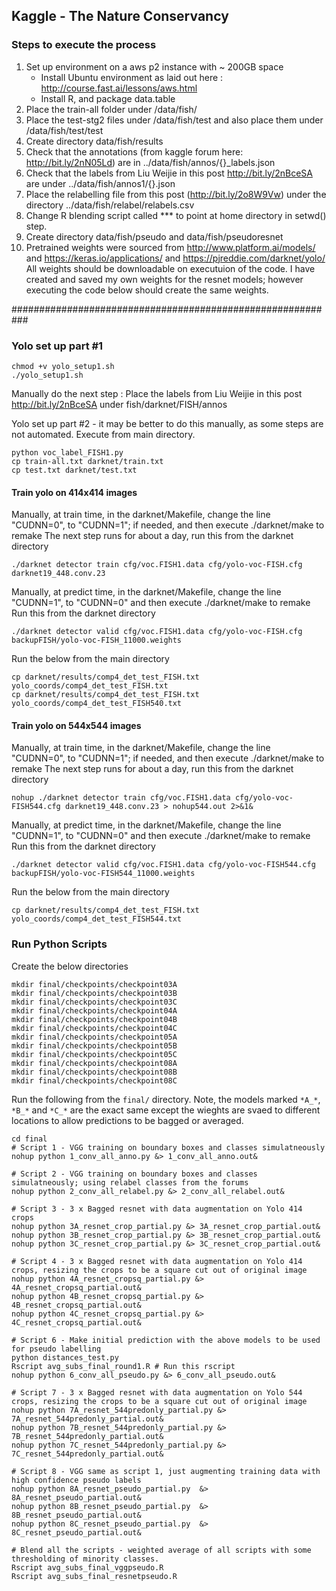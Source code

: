 
## Kaggle - The Nature Conservancy

### Steps to execute the process
1) Set up environment on a aws p2 instance with ~ 200GB space
     - Install Ubuntu environment as laid out here : http://course.fast.ai/lessons/aws.html
     - Install R, and package data.table
2) Place the train-all folder under /data/fish/
3) Place the test-stg2 files under /data/fish/test and also place them under /data/fish/test/test
4) Create directory data/fish/results
5) Check that the annotations (from kaggle forum here: http://bit.ly/2nN05Ld) are in ../data/fish/annos/{}_labels.json
6) Check that the labels from Liu Weijie in this post http://bit.ly/2nBceSA are under ../data/fish/annos1/{}.json
7) Place the relabelling file from this post (http://bit.ly/2o8W9Vw) under the directory ../data/fish/relabel/relabels.csv
8) Change R blending script called *** to point at home directory in setwd() step.
9) Create directory data/fish/pseudo and data/fish/pseudoresnet
10) Pretrained weights were sourced from http://www.platform.ai/models/ and https://keras.io/applications/ and https://pjreddie.com/darknet/yolo/ 
All weights should be downloadable on executuion of the code. I have created and saved my own weights for the resnet models; however executing the code below should create the same weights. 


###########################################################

### Yolo set up part #1

```
chmod +v yolo_setup1.sh
./yolo_setup1.sh
```

Manually do the next step :
Place the labels from Liu Weijie in this post http://bit.ly/2nBceSA under fish/darknet/FISH/annos

Yolo set up part #2 - it may be better to do this manually, as some steps are not automated. Execute from main directory. 
```
python voc_label_FISH1.py
cp train-all.txt darknet/train.txt 
cp test.txt darknet/test.txt 
```

#### Train yolo on 414x414 images
Manually, at train time, in the darknet/Makefile, change the line "CUDNN=0", to "CUDNN=1"; if needed, and then execute ./darknet/make to remake
The next step runs for about a day, run this from the darknet directory
```
./darknet detector train cfg/voc.FISH1.data cfg/yolo-voc-FISH.cfg darknet19_448.conv.23 
```
Manually, at predict time, in the darknet/Makefile, change the line "CUDNN=1", to "CUDNN=0" and then execute ./darknet/make to remake
Run this from the darknet directory
```
./darknet detector valid cfg/voc.FISH1.data cfg/yolo-voc-FISH.cfg backupFISH/yolo-voc-FISH_11000.weights
```
Run the below from the main directory
```
cp darknet/results/comp4_det_test_FISH.txt yolo_coords/comp4_det_test_FISH.txt
cp darknet/results/comp4_det_test_FISH.txt yolo_coords/comp4_det_test_FISH540.txt
```

#### Train yolo on 544x544 images

Manually, at train time, in the darknet/Makefile, change the line "CUDNN=0", to "CUDNN=1"; if needed, and then execute ./darknet/make to remake
The next step runs for about a day, run this from the darknet directory
```
nohup ./darknet detector train cfg/voc.FISH1.data cfg/yolo-voc-FISH544.cfg darknet19_448.conv.23 > nohup544.out 2>&1&
```

Manually, at predict time, in the darknet/Makefile, change the line "CUDNN=1", to "CUDNN=0" and then execute ./darknet/make to remake
Run this from the darknet directory

```
./darknet detector valid cfg/voc.FISH1.data cfg/yolo-voc-FISH544.cfg backupFISH/yolo-voc-FISH544_11000.weights
```
Run the below from the main directory
```
cp darknet/results/comp4_det_test_FISH.txt yolo_coords/comp4_det_test_FISH544.txt
```

### Run Python Scripts
Create the below directories
```
mkdir final/checkpoints/checkpoint03A
mkdir final/checkpoints/checkpoint03B
mkdir final/checkpoints/checkpoint03C
mkdir final/checkpoints/checkpoint04A
mkdir final/checkpoints/checkpoint04B
mkdir final/checkpoints/checkpoint04C
mkdir final/checkpoints/checkpoint05A
mkdir final/checkpoints/checkpoint05B
mkdir final/checkpoints/checkpoint05C
mkdir final/checkpoints/checkpoint08A
mkdir final/checkpoints/checkpoint08B
mkdir final/checkpoints/checkpoint08C
```

Run the following from the `final/` directory. Note, the models marked `*A_*`, `*B_*` and `*C_*` are the exact same except the wieghts are svaed to different locations to allow predictions to be bagged or averaged. 
```
cd final
# Script 1 - VGG training on boundary boxes and classes simulatneously
nohup python 1_conv_all_anno.py &> 1_conv_all_anno.out&

# Script 2 - VGG training on boundary boxes and classes simulatneously; using relabel classes from the forums
nohup python 2_conv_all_relabel.py &> 2_conv_all_relabel.out&

# Script 3 - 3 x Bagged resnet with data augmentation on Yolo 414 crops
nohup python 3A_resnet_crop_partial.py &> 3A_resnet_crop_partial.out&
nohup python 3B_resnet_crop_partial.py &> 3B_resnet_crop_partial.out&
nohup python 3C_resnet_crop_partial.py &> 3C_resnet_crop_partial.out&

# Script 4 - 3 x Bagged resnet with data augmentation on Yolo 414 crops, resizing the crops to be a square cut out of original image
nohup python 4A_resnet_cropsq_partial.py &> 4A_resnet_cropsq_partial.out&
nohup python 4B_resnet_cropsq_partial.py &> 4B_resnet_cropsq_partial.out&
nohup python 4C_resnet_cropsq_partial.py &> 4C_resnet_cropsq_partial.out&

# Script 6 - Make initial prediction with the above models to be used for pseudo labelling
python distances_test.py
Rscript avg_subs_final_round1.R # Run this rscript
nohup python 6_conv_all_pseudo.py &> 6_conv_all_pseudo.out&

# Script 7 - 3 x Bagged resnet with data augmentation on Yolo 544 crops, resizing the crops to be a square cut out of original image
nohup python 7A_resnet_544predonly_partial.py &> 7A_resnet_544predonly_partial.out&
nohup python 7B_resnet_544predonly_partial.py &> 7B_resnet_544predonly_partial.out&
nohup python 7C_resnet_544predonly_partial.py &> 7C_resnet_544predonly_partial.out&

# Script 8 - VGG same as script 1, just augmenting training data with high confidence pseudo labels 
nohup python 8A_resnet_pseudo_partial.py  &> 8A_resnet_pseudo_partial.out&
nohup python 8B_resnet_pseudo_partial.py  &> 8B_resnet_pseudo_partial.out&
nohup python 8C_resnet_pseudo_partial.py  &> 8C_resnet_pseudo_partial.out&

# Blend all the scripts - weighted average of all scripts with some thresholding of minority classes.
Rscript avg_subs_final_vggpseudo.R
Rscript avg_subs_final_resnetpseudo.R
```
